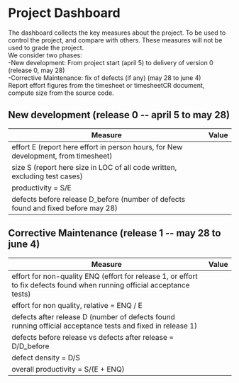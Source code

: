 # Project Dashboard

The dashboard collects the key measures about the project.
To be used to control the project, and compare with others. These measures will not be used to grade the project. <br>
We consider two phases: <br>
-New development: From project start (april 5) to delivery of version 0 (release 0, may 28) <br>
-Corrective Maintenance: fix of defects (if any)  (may 28 to june 4)   <br>
Report effort figures from the timesheet or timesheetCR document, compute size from the source code.

## New development (release 0  -- april 5 to may 28)
| Measure| Value |
|---|---|
|effort E (report here effort in person hours, for New development, from timesheet)  ||
|size S (report here size in LOC of all code written, excluding test cases)  ||
|productivity = S/E ||
|defects before release D_before (number of defects found and fixed before may 28) ||




## Corrective Maintenance (release 1 -- may 28 to june 4)

| Measure | Value|
|---|---|
| effort for non-quality ENQ (effort for release 1, or effort to fix defects found when running official acceptance tests) ||
| effort for non quality, relative = ENQ / E ||
|defects after release D (number of defects found running official acceptance tests and  fixed in release 1) ||
| defects before release vs defects after release = D/D_before ||
|defect density = D/S||
|overall productivity = S/(E + ENQ)||
